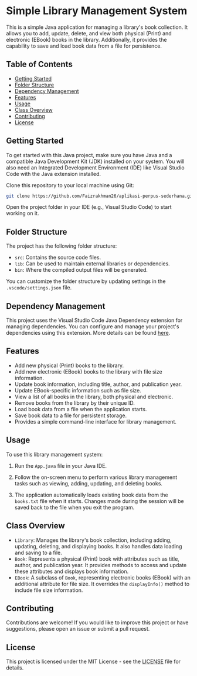# Simple Library Management System

This is a simple Java application for managing a library's book collection. It allows you to add, update, delete, and view both physical (Print) and electronic (EBook) books in the library. Additionally, it provides the capability to save and load book data from a file for persistence.

## Table of Contents

- [Getting Started](#getting-started)
- [Folder Structure](#folder-structure)
- [Dependency Management](#dependency-management)
- [Features](#features)
- [Usage](#usage)
- [Class Overview](#class-overview)
- [Contributing](#contributing)
- [License](#license)

## Getting Started

To get started with this Java project, make sure you have Java and a compatible Java Development Kit (JDK) installed on your system. You will also need an Integrated Development Environment (IDE) like Visual Studio Code with the Java extension installed.

Clone this repository to your local machine using Git:

```bash
git clone https://github.com/Faizrakhman26/aplikasi-perpus-sederhana.git
```

Open the project folder in your IDE (e.g., Visual Studio Code) to start working on it.

## Folder Structure

The project has the following folder structure:

- `src`: Contains the source code files.
- `lib`: Can be used to maintain external libraries or dependencies.
- `bin`: Where the compiled output files will be generated.

You can customize the folder structure by updating settings in the `.vscode/settings.json` file.

## Dependency Management

This project uses the Visual Studio Code Java Dependency extension for managing dependencies. You can configure and manage your project's dependencies using this extension. More details can be found [here](https://github.com/microsoft/vscode-java-dependency#manage-dependencies).

## Features

- Add new physical (Print) books to the library.
- Add new electronic (EBook) books to the library with file size information.
- Update book information, including title, author, and publication year.
- Update EBook-specific information such as file size.
- View a list of all books in the library, both physical and electronic.
- Remove books from the library by their unique ID.
- Load book data from a file when the application starts.
- Save book data to a file for persistent storage.
- Provides a simple command-line interface for library management.

## Usage

To use this library management system:

1. Run the `App.java` file in your Java IDE.

2. Follow the on-screen menu to perform various library management tasks such as viewing, adding, updating, and deleting books.

3. The application automatically loads existing book data from the `books.txt` file when it starts. Changes made during the session will be saved back to the file when you exit the program.

## Class Overview

- `Library`: Manages the library's book collection, including adding, updating, deleting, and displaying books. It also handles data loading and saving to a file.
- `Book`: Represents a physical (Print) book with attributes such as title, author, and publication year. It provides methods to access and update these attributes and displays book information.
- `EBook`: A subclass of `Book`, representing electronic books (EBook) with an additional attribute for file size. It overrides the `displayInfo()` method to include file size information.

## Contributing

Contributions are welcome! If you would like to improve this project or have suggestions, please open an issue or submit a pull request.

## License

This project is licensed under the MIT License - see the [LICENSE](LICENSE) file for details.
